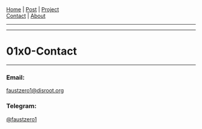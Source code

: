 <nav>
<a href="./index.html">Home</a>
|
<a href="./post.html">Post</a>
|
<a href="./project.html">Project</a>
<nav class="div-right">
<a href="./contact.html">Contact</a>
|
<a href="./about.html">About</a>
</nav>
</nav>
</header>
<hr><hr>
<main>
<!-- Your Content Start After This Line -->


# 01x0-Contact
--------------

### Email:

[faustzero1@disroot.org](mailto:faustzero1@disroot.org)

### Telegram:

[@faustzero1](https://t.me/faustzero1) 
